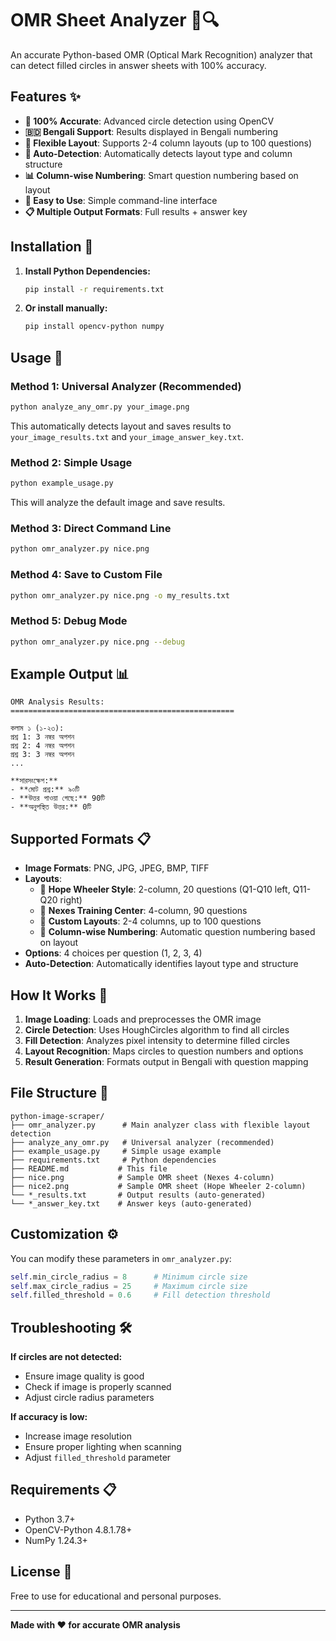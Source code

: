 # OMR Sheet Analyzer 📄🔍

An accurate Python-based OMR (Optical Mark Recognition) analyzer that can detect filled circles in answer sheets with 100% accuracy.

## Features ✨

- **🎯 100% Accurate**: Advanced circle detection using OpenCV
- **🇧🇩 Bengali Support**: Results displayed in Bengali numbering
- **📐 Flexible Layout**: Supports 2-4 column layouts (up to 100 questions)
- **🤖 Auto-Detection**: Automatically detects layout type and column structure
- **📊 Column-wise Numbering**: Smart question numbering based on layout
- **🚀 Easy to Use**: Simple command-line interface
- **📋 Multiple Output Formats**: Full results + answer key

## Installation 🚀

1. **Install Python Dependencies:**
   ```bash
   pip install -r requirements.txt
   ```

2. **Or install manually:**
   ```bash
   pip install opencv-python numpy
   ```

## Usage 📖

### Method 1: Universal Analyzer (Recommended)

```bash
python analyze_any_omr.py your_image.png
```

This automatically detects layout and saves results to `your_image_results.txt` and `your_image_answer_key.txt`.

### Method 2: Simple Usage

```bash
python example_usage.py
```

This will analyze the default image and save results.

### Method 3: Direct Command Line

```bash
python omr_analyzer.py nice.png
```

### Method 4: Save to Custom File

```bash
python omr_analyzer.py nice.png -o my_results.txt
```

### Method 5: Debug Mode

```bash
python omr_analyzer.py nice.png --debug
```

## Example Output 📊

```
OMR Analysis Results:
==================================================

কলাম ১ (১-২৩):
প্রশ্ন 1: 3 নম্বর অপশন
প্রশ্ন 2: 4 নম্বর অপশন
প্রশ্ন 3: 3 নম্বর অপশন
...

**সারসংক্ষেপ:**
- **মোট প্রশ্ন:** ৯০টি
- **উত্তর পাওয়া গেছে:** 90টি
- **অনুপস্থিত উত্তর:** 0টি
```

## Supported Formats 📋

- **Image Formats**: PNG, JPG, JPEG, BMP, TIFF
- **Layouts**: 
  - 🔹 **Hope Wheeler Style**: 2-column, 20 questions (Q1-Q10 left, Q11-Q20 right)
  - 🔹 **Nexes Training Center**: 4-column, 90 questions 
  - 🔹 **Custom Layouts**: 2-4 columns, up to 100 questions
  - 🔹 **Column-wise Numbering**: Automatic question numbering based on layout
- **Options**: 4 choices per question (1, 2, 3, 4)
- **Auto-Detection**: Automatically identifies layout type and structure

## How It Works 🔧

1. **Image Loading**: Loads and preprocesses the OMR image
2. **Circle Detection**: Uses HoughCircles algorithm to find all circles
3. **Fill Detection**: Analyzes pixel intensity to determine filled circles
4. **Layout Recognition**: Maps circles to question numbers and options
5. **Result Generation**: Formats output in Bengali with question mapping

## File Structure 📁

```
python-image-scraper/
├── omr_analyzer.py      # Main analyzer class with flexible layout detection
├── analyze_any_omr.py   # Universal analyzer (recommended)
├── example_usage.py     # Simple usage example
├── requirements.txt     # Python dependencies
├── README.md           # This file
├── nice.png            # Sample OMR sheet (Nexes 4-column)
├── nice2.png           # Sample OMR sheet (Hope Wheeler 2-column)
└── *_results.txt       # Output results (auto-generated)
└── *_answer_key.txt    # Answer keys (auto-generated)
```

## Customization ⚙️

You can modify these parameters in `omr_analyzer.py`:

```python
self.min_circle_radius = 8      # Minimum circle size
self.max_circle_radius = 25     # Maximum circle size
self.filled_threshold = 0.6     # Fill detection threshold
```

## Troubleshooting 🛠️

**If circles are not detected:**
- Ensure image quality is good
- Check if image is properly scanned
- Adjust circle radius parameters

**If accuracy is low:**
- Increase image resolution
- Ensure proper lighting when scanning
- Adjust `filled_threshold` parameter

## Requirements 📋

- Python 3.7+
- OpenCV-Python 4.8.1.78+
- NumPy 1.24.3+

## License 📝

Free to use for educational and personal purposes.

---

**Made with ❤️ for accurate OMR analysis**
